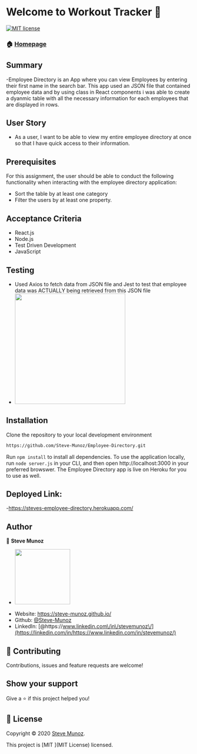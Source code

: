 # Welcome to Workout Tracker 👋

[![MIT license](https://img.shields.io/badge/License-MIT-blue.svg)](https://lbesson.mit-license.org/)

### 🏠 [Homepage](https://github.com/Steve-Munoz/Workout-Tracker)

## Summary

-Employee Directory is an App where you can view Employees by entering their first name in the search bar. This app used an JSON file that contained employee data and by using class in React components i was able to create a dyanmic table with all the necessary information for each employees that are displayed in rows.

## User Story

- As a user, I want to be able to view my entire employee directory at once so that I have quick access to their information.

## Prerequisites

For this assignment, the user should be able to conduct the following functionality when interacting with the employee directory application:

- Sort the table by at least one category
- Filter the users by at least one property.

## Acceptance Criteria

- React.js
- Node.js
- Test Driven Development
- JavaScript

## Testing

- Used Axios to fetch data from JSON file and Jest to test that employee data was ACTUALLY being retrieved from this JSON file
- <img src = "Assets/images/TDD.JPG" width = "300">

## Installation

Clone the repository to your local development environment

```sh
https://github.com/Steve-Munoz/Employee-Directory.git
```

Run `npm install` to install all dependencies. To use the application locally, run `node server.js` in your CLI, and then open http://localhost:3000 in your preferred browswer. The Employee Directory app is live on Heroku for you to use as well.

## Deployed Link:

-https://steves-employee-directory.herokuapp.com/

## Author

👤 **Steve Munoz**

- <img src = "Assets/images/professional-pic.jpg" width = "150">

* Website: https://steve-munoz.github.io/
* Github: [@Steve-Munoz ](https://github.com/Steve-Munoz)
* LinkedIn: [@https:\/\/www.linkedin.com\/in\/stevemunoz\/](https://linkedin.com/in/https://www.linkedin.com/in/stevemunoz/)

## 🤝 Contributing

Contributions, issues and feature requests are welcome!

## Show your support

Give a ⭐️ if this project helped you!

## 📝 License

Copyright © 2020 [Steve Munoz](https://github.com/Steve-Munoz).

This project is [MIT ](MIT License) licensed.
